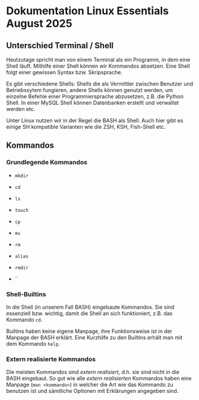 # Dokumentation Linux Essentials August 2025

## Unterschied Terminal / Shell

Heutzutage spricht man von einem Terminal als ein Programm, in dem eine Shell läuft. Mithilfe einer Shell können wir Kommandos absetzen. Eine Shell folgt einer gewissen Syntax bzw. Skripsprache. 

Es gibt verschiedene Shells: Shells die als Vermittler zwischen Benutzer und Betriebssytem fungieren, andere Shells können genutzt werden, um einzelne Befehle einer Programmiersprache abzusetzen, z.B. die Python Shell. In einer MySQL Shell können Datenbanken erstellt und verwaltet werden etc.

Unter Linux nutzen wir in der Regel die BASH als Shell. Auch hier gibt es einige SH kompatible Varianten wie die ZSH, KSH, Fish-Shell etc.

## Kommandos



### Grundlegende Kommandos

- `mkdir`
- `cd`
- `ls`
- `touch`
- `cp`
- `mv`
- `rm`
- `alias`
- `rmdir`

- ``

### Shell-Builtins
In die Shell (in unserem Fall BASH) eingebaute Kommandos. Sie sind essenziell bzw. wichtig, damit die Shell an sich funktioniert, z.B. das Kommando `cd`. 

Builtins haben keine eigene Manpage, ihre Funktionsweise ist in der Manpage der BASH erklärt. Eine Kurzhilfe zu den Builtins erhält man mit dem Kommando `help`.

### Extern realisierte Kommandos
Die meisten Kommandos sind _extern realisiert_, d.h. sie sind nicht in die BASH eingebaut. So gut wie alle _extern realisierten_ Kommandos haben eine Manpage (`man <kommando>`) in welcher die Art wie das Kommando zu benutzen ist und sämtliche Optionen mit Erklärungen angegeben sind.

